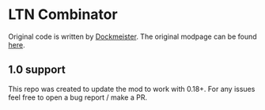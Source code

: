 # LTN Combinator
Original code is written by [Dockmeister](https://mods.factorio.com/user/Dockmeister).
The original modpage can be found [here](https://mods.factorio.com/mod/LTN_Combinator).

## 1.0 support
This repo was created to update the mod to work with 0.18+. For any issues feel free to open a bug report / make a PR.